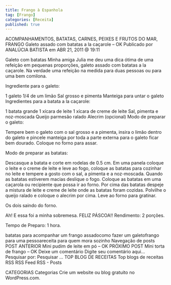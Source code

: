 ```yaml
---
title: Frango à Espanhola
tag: [Frango]
categories: [Receita]
published: true
---
```


ACOMPANHAMENTOS, BATATAS, CARNES, PEIXES E FRUTOS DO MAR, FRANGO
Galeto assado com batatas a la caçarole – OK
Publicado por ANALÚCIA BATISTA em ABR 21, 2011 @ 19:11

Galeto com batatas
Minha amiga Julia me deu uma dica ótima de uma refeição em pequenas proporções, galeto assado com batatas a la caçarole. Na verdade uma refeição na medida para duas pessoas ou para uma bem comilona.

Ingrediente para o galeto:

1 galeto
1/4 de um limão
Sal grosso e pimenta
Manteiga para untar o galeto
Ingredientes para a batata a la caçarole:

1 batata grande
1 xícara de leite
1 xícara de creme de leite
Sal, pimenta e noz-moscada
Queijo parmesão ralado
Alecrim (opcional)
Modo de preparar o galeto:

Tempere bem o galeto com o sal grosso e a pimenta, insira o limão dentro do galeto e pincele manteiga por toda a parte externa para o galeto ficar bem dourado. Coloque no forno para assar.

Modo de preparar as batatas:

Descasque a batata e corte em rodelas de 0.5 cm. Em uma panela coloque o leite e o creme de leite e leve ao fogo, coloque as batatas para cozinhar no leite e tempere a gosto com o sal, a pimenta e a noz-moscada. Quando as batatas estiverem macias deslique o fogo. Coloque as batatas em uma caçarola ou recipiente que possa ir ao forno. Por cima das batatas despeje a mistura de leite e creme de leite onde as batatas foram cozidas. Polvilhe o queijo ralado e coloque o alecrim por cima. Leve ao forno para gratinar.


Os dois saindo do forno.

Ah! E essa foi a minha sobremesa. FELIZ PÁSCOA!!
Rendimento: 2 porções.

Tempo de Preparo: 1 hora.



batatas para acompanhar um frango assadocomo fazer um galetofrango para uma pessoareceita para quem mora sozinho
Navegação de posts
POST ANTERIOR
Mini pudim de leite em pó – OK
PRÓXIMO POST
Mini torta de frango – OK
Deixe um comentário
Digite seu comentário aqui...
Pesquisar por:
Pesquisar …
TOP BLOG DE RECEITAS
Top blogs de receitas
RSS
RSS Feed RSS - Posts

CATEGORIAS
Categorias
Crie um website ou blog gratuito no WordPress.com.
